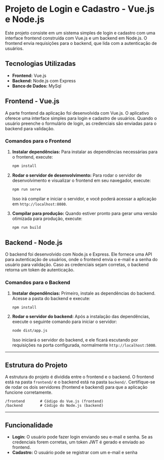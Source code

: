 
# Projeto de Login e Cadastro - Vue.js e Node.js

Este projeto consiste em um sistema simples de login e cadastro com uma interface frontend construída com Vue.js e um backend em Node.js. O frontend envia requisições para o backend, que lida com a autenticação de usuários.

## Tecnologias Utilizadas

- **Frontend:** Vue.js
- **Backend:** Node.js com Express
- **Banco de Dados:** MySql

## Frontend - Vue.js

A parte frontend da aplicação foi desenvolvida com Vue.js. O aplicativo oferece uma interface simples para login e cadastro de usuários. Quando o usuário preenche o formulário de login, as credenciais são enviadas para o backend para validação.

### Comandos para o Frontend

1. **Instalar dependências:**
   Para instalar as dependências necessárias para o frontend, execute:

   ```bash
   npm install
   ```

2. **Rodar o servidor de desenvolvimento:**
   Para rodar o servidor de desenvolvimento e visualizar o frontend em seu navegador, execute:

   ```bash
   npm run serve
   ```

   Isso irá compilar e iniciar o servidor, e você poderá acessar a aplicação em `http://localhost:8080`.

3. **Compilar para produção:**
   Quando estiver pronto para gerar uma versão otimizada para produção, execute:

   ```bash
   npm run build
   ```

## Backend - Node.js

O backend foi desenvolvido com Node.js e Express. Ele fornece uma API para autenticação de usuários, onde o frontend envia o e-mail e a senha do usuário para validação. Caso as credenciais sejam corretas, o backend retorna um token de autenticação.

### Comandos para o Backend

1. **Instalar dependências:**
   Primeiro, instale as dependências do backend. Acesse a pasta do backend e execute:

   ```bash
   npm install
   ```

2. **Rodar o servidor do backend:**
   Após a instalação das dependências, execute o seguinte comando para iniciar o servidor:

   ```bash
   node dist/app.js
   ```

   Isso iniciará o servidor do backend, e ele ficará escutando por requisições na porta configurada, normalmente `http://localhost:5000`.

---

## Estrutura do Projeto

A estrutura do projeto é dividida entre o frontend e o backend. O frontend está na pasta `frontend/` e o backend está na pasta `backend/`. Certifique-se de rodar os dois servidores (frontend e backend) para que a aplicação funcione corretamente.

```
/frontend       # Código do Vue.js (frontend)
/backend        # Código do Node.js (backend)
```

---

## Funcionalidade

- **Login:** O usuário pode fazer login enviando seu e-mail e senha. Se as credenciais forem corretas, um token JWT é gerado e enviado ao frontend.
- **Cadastro:** O usuário pode se registrar com um e-mail e senha 

